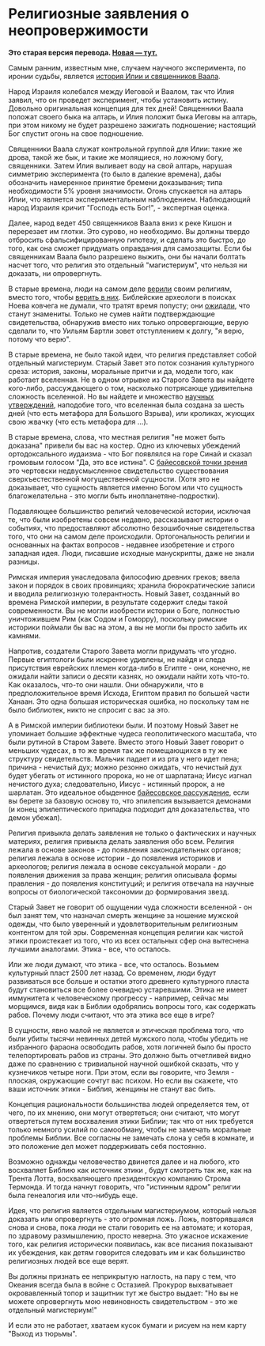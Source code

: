 # Религиозные заявления о неопровержимости
**Это старая версия перевода. [Новая — тут.](/w/Претензия_религии_на_неопровергаемость)**

Самым ранним, известным мне, случаем научного эксперимента, по иронии судьбы, является [история Илии и священников Ваала](http://api.viglink.com/api/click?format=go&jsonp=vglnk_146279218796313&key=9f37ca02a1e3cbd4f3d0a3618a39fbca&libId=inzwovrf010004xn000DL1beuofihx43d1&loc=http%3A%2F%2Flesswrong.com%2Flw%2Fi8%2Freligions_claim_to_be_nondisprovable%2F&v=1&out=http%3A%2F%2Fweb.archive.org%2Fweb%2F20100312042939%2Fhttp%3A%2F%2Fwww.nccbuscc.org%2Fnab%2Fbible%2F1kings%2F1kings18.htm&title=Religion%27s%20Claim%20to%20be%20Non-Disprovable%20-%20Less%20Wrong&txt=Elijah%20and%20the%20priests%20of%20Baal).

Народ Израиля колебался между Иеговой и Ваалом, так что Илия заявил, что он проведет эксперимент, чтобы установить истину. Довольно оригинальная концепция для тех дней! Священники Ваала положат своего быка на алтарь, и Илия положит быка Иеговы на алтарь, при этом никому не будет разрешено зажигать подношение; настоящий Бог спустит огонь на свое подношение.

Священники Ваала служат контрольной группой для Илии: такие же дрова, такой же бык, и такие же молящиеся, но ложному богу, священники. Затем Илия выливает воду на свой алтарь, нарушая симметрию эксперимента (то было в далекие времена), дабы обозначить намеренное принятие бремени доказывания; типа необходимости 5% уровня значимости. Огонь спускается на алтарь Илии, что является экспериментальным наблюдением. Наблюдающий народ Израиля кричит "Господь есть Бог!", - экспертная оценка.

Далее, народ ведет 450 священников Ваала вниз к реке Кишон и перерезает им глотки. Это сурово, но необходимо. Вы должны твердо отбросить сфальсифицированную гипотезу, и сделать это быстро, до того, как она сможет придумать оправдания для самозащиты. Если бы священникам Ваала было разрешено выжить, они бы начали болтать насчет того, что религия это отдельный "магистериум", что нельзя ни доказать, ни опровергнуть.

В старые времена, люди на самом деле [верили](http://lesswrong.ru/w/%D0%A3%D0%B1%D0%B5%D0%B6%D0%B4%D0%B5%D0%BD%D0%B8%D1%8F_%D0%B4%D0%BE%D0%BB%D0%B6%D0%BD%D1%8B_%D0%BE%D0%BA%D1%83%D0%BF%D0%B0%D1%82%D1%8C%D1%81%D1%8F) своим религиям, вместо того, чтобы [верить в них](http://lesswrong.ru/w/%D0%92%D0%B5%D1%80%D0%B0_%D0%B2_%D1%83%D0%B1%D0%B5%D0%B6%D0%B4%D0%B5%D0%BD%D0%B8%D1%8F). Библейские археологи в поисках Ноева ковчега не думали, что тратят время попусту; они [ожидали](http://lesswrong.ru/w/%D0%92%D0%B5%D1%80%D0%B0_%D0%B2_%D1%83%D0%B1%D0%B5%D0%B6%D0%B4%D0%B5%D0%BD%D0%B8%D1%8F), что станут знамениты. Только не сумев найти подтверждающие свидетельства, обнаружив вместо них только опровергающие, верую сделали то, что Уильям Бартли зовет отступлением к долгу, "я верю, потому что верю".

В старые времена, не было такой идеи, что религия представляет собой отдельный магистериум. Старый Завет это поток сознания культурного среза: история, законы, моральные притчи и да, модели того, как работает вселенная. Не в одном отрывке из Старого Завета вы найдете кого-либо, рассуждающего о том, насколько потрясающе удивительна сложность вселенной. Но вы найдете и множество [научных утверждений](http://www.skepticfiles.org/atheist/genesisd.htm), наподобие того, что вселенная была создана за шесть дней (что есть метафора для Большого Взрыва), или кроликах, жующих свою жвачку (что есть метафора для ...).

В старые времена, слова, что местная религия "не может быть доказана" привели бы вас на костер. Одно из ключевых убеждений ортодоксального иудаизма - что Бог появлялся на горе Синай и сказал громовым голосом "Да, это все истина". С [байесовской точки зрения](https://habrahabr.ru/post/219721/) это чертовски недвусмысленное свидетельство существования сверхъестественной могущественной сущности. (Хотя это не доказывает, что сущность является именно Богом или что сущность благожелательна - это могли быть инопланетяне-подростки).

Подавляющее большинство религий человеческой истории, исключая те, что были изобретены совсем недавно, рассказывают истории о событиях, что предоставляют абсолютно безошибочные свидетельства того, что они на самом деле происходили. Ортогональность религии и основанных на фактах вопросов - недавнее изобретение и строго западная идея. Люди, писавшие исходные манускрипты, даже не знали разницы.

Римская империя унаследовала философию древних греков; ввела закон и порядок в своих провинциях; хранила бюрократические записи и вводила религиозную толерантность. Новый Завет, созданный во времена Римской империи, в результате содержит следы такой современности. Вы не могли изобрести истории о Боге, полностью уничтожившем Рим (как Содом и Гоморру), поскольку римские историки поймали бы вас на этом, а вы не могли бы просто забить их камнями.

Напротив, создатели Старого Завета могли придумать что угодно. Первые египтологи были искренне удивлены, не найдя и следа присутствия еврейских племен когда-либо в Египте - они, конечно, не ожидали найти записи о десяти казнях, но ожидали найти хоть что-то. Как оказалось, что-то они нашли. Они обнаружили, что в предположительное время Исхода, Египтом правил по большей части Ханаан. Это одна большая историческая ошибка, но поскольку там не было библиотек, никто не спросит с вас за это.

А в Римской империи библиотеки были. И поэтому Новый Завет не упоминает большие эффектные чудеса геополитического масштаба, что были рутиной в Старом Завете. Вместо этого Новый Завет говорит о меньших чудесах, в то же время так же помещающихся в ту же структуру свидетельств. Мальчик падает и из рта у него идет пена; причина - нечистый дух; можно резонно ожидать, что нечистый дух будет убегать от истинного пророка, но не от шарлатана; Иисус изгнал нечистого духа; следовательно, Иисус - истинный пророк, а не шарлатан. Это идеальное обыденное [байесовское рассуждение](https://habrahabr.ru/post/219721/), если вы берете за базовую основу то, что эпилепсия вызывается демонами (и конец эпилептического припадка подходит для доказательства, что демон убежал).

Религия привыкла делать заявления не только о фактических и научных материях, религия привыкла делать заявления обо всем. Религия лежала в основе законов - до появления законодательных органов; религия лежала в основе истории - до появления историков и археологов; религия лежала в основе сексуальной морали - до появления движения за права женщин; религия описывала формы правления - до появления конституций; и религия отвечала на научные вопросы от биологической таксономии до формирования звезд.

Старый Завет не говорит об ощущении чуда сложности вселенной - он был занят тем, что назначал смерть женщине за ношение мужской одежды, что было уверенный и удовлетворительным религиозным контентом для той эры. Современная концепция религии как чистой этики проистекает из того, что из всех остальных сфер она вытеснена лучшими аналогами. Этика - все, что осталось.

Или же люди думают, что этика - все, что осталось. Возьмем культурный пласт 2500 лет назад. Со временем, люди будут развиваться все больше и остатки этого древнего культурного пласта будут становиться все более очевидно устаревшими. Этика не имеет иммунитета к человеческому прогрессу - например, сейчас мы морщимся, видя как в Библии одобрялись вопросы того, как содержать рабов. Почему люди считают, что эта этика все еще в игре?

В сущности, явно малой не является и этическая проблема того, что были убиты тысячи невинных детей мужского пола, чтобы убедить не избранного фараона освободить рабов, хотя логичней было бы просто телепортировать рабов из страны. Это должно быть отчетливей видно даже по сравнению с тривиальной научной ошибкой сказать, что у кузнечиков четыре ноги. При этом, если вы говорите, что Земля - плоская, окружающие сочтут вас психом. Но если вы скажете, что ваши источник этики - Библия, женщины не станут вас бить.

Концепция рациональности большинства людей определяется тем, от чего, по их мнению, они могут отвертеться; они считают, что могут отвертеться путем восхваления этики Библии; так что от них требуется только немного усилий по самообману, чтобы не замечать моральные проблемы Библии. Все согласны не замечать слона у себя в комнате, и это положение дел может поддерживать себя постоянно.

Возможно однажды человечество двинется далее и на любого, кто восхваляет Библию как источник этики , будут смотреть так же, как на Трента Лотта, восхваляющего президентскую компанию Строма Термонда. И тогда начнут говорить, что "истинным ядром" религии была генеалогия или что-нибудь еще.

Идея, что религия является отдельным магистериумом, который нельзя доказать или опровергнуть - это огромная ложь. Ложь, повторявшаяся снова и снова, пока люди не стали говорить ее на автомате; и которая, по здравому размышлению, просто неверна. Это ужасное искажение того, как религия исторически появилась, как все писания показывают их убеждения, как детям говорится следовать им и как большинство религиозных людей все еще верят.

Вы должны признать ее неприкрытую наглость, на пару с тем, что Океания всегда была в войне с Остазией. Прокурор выхватывает окровавленный топор и защитник тут же быстро выдает: "Но вы не можете опровергнуть мою невиновность свидетельством - это же отдельный магистериум!"

И если это не работает, хватаем кусок бумаги и рисуем на нем карту "Выход из тюрьмы".